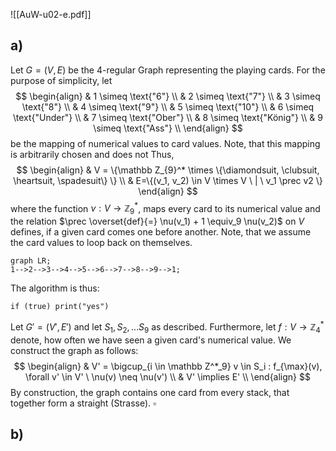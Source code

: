 ![[AuW-u02-e.pdf]]

## a)

Let $G = (V, E)$ be the 4-regular Graph representing the playing cards.
For the purpose of simplicity, let$$
\begin{align}
	& 1 \simeq \text{"6"} \\
& 2 \simeq \text{"7"} \\
& 3 \simeq \text{"8"} \\
& 4 \simeq \text{"9"} \\
& 5 \simeq \text{"10"} \\
& 6 \simeq \text{"Under"} \\
& 7 \simeq \text{"Ober"} \\
& 8 \simeq \text{"König"} \\
& 9 \simeq \text{"Ass"} \\
\end{align}
$$be the mapping of numerical values to card values. Note, that this mapping is arbitrarily chosen and does not 
Thus,$$
\begin{align}
& V = \{\mathbb Z_{9}^* \times \{\diamondsuit, \clubsuit, \heartsuit, \spadesuit\} \} \\
& E=\{(v_1, v_2) \in V \times V \ | \ v_1 \prec v2 \}
\end{align}
$$where the function $\nu : V \rightarrow \mathbb Z_9^*$, maps every card to its numerical value and the relation $\prec \overset{def}{=} \nu(v_1) + 1 \equiv_9 \nu(v_2)$ on $V$ defines, if a given card comes one before another. Note, that we assume the card values to loop back on themselves.
```mermaid
graph LR;
1-->2-->3-->4-->5-->6-->7-->8-->9-->1;
```

The algorithm is thus:
```
if (true) print("yes")
```

Let $G'=(V', E')$ and let $S_1, S_2, \dots S_9$ as described. Furthermore, let $f: V \rightarrow \mathbb Z_4^*$ denote, how often we have seen a given card's numerical value.
We construct the graph as follows:
$$
\begin{align}
& V' = \bigcup_{i \in \mathbb Z^*_9} v \in S_i  : f_{\max}(v), \forall v' \in V' \ \nu(v) \neq \nu(v')   \\
& V' \implies E' \\
\end{align}
$$
By construction, the graph contains one card from every stack, that together form a straight (Strasse).
$\square$

## b)
